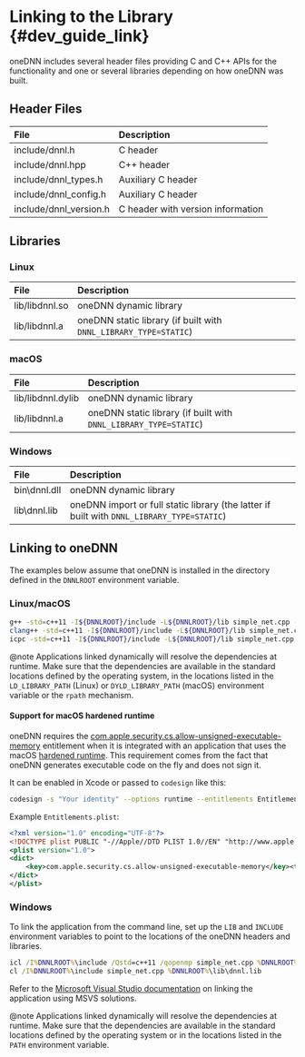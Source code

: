 Linking to the Library {#dev_guide_link}
===========================================

oneDNN includes several header files providing C and C++ APIs
for the functionality and one or several libraries depending
on how oneDNN was built.

## Header Files

| File                   | Description
| :---                   | :---
| include/dnnl.h         | C header
| include/dnnl.hpp       | C++ header
| include/dnnl_types.h   | Auxiliary C header
| include/dnnl_config.h  | Auxiliary C header
| include/dnnl_version.h | C header with version information

## Libraries

### Linux

| File                | Description
| :---                | :---
| lib/libdnnl.so      | oneDNN dynamic library
| lib/libdnnl.a       | oneDNN static library (if built with `DNNL_LIBRARY_TYPE=STATIC`)

### macOS

| File                   | Description
| :---                   | :---
| lib/libdnnl.dylib      | oneDNN dynamic library
| lib/libdnnl.a          | oneDNN static library (if built with `DNNL_LIBRARY_TYPE=STATIC`)

### Windows

| File         | Description
| :---         | :---
| bin\dnnl.dll | oneDNN dynamic library
| lib\dnnl.lib | oneDNN import or full static library (the latter if built with `DNNL_LIBRARY_TYPE=STATIC`)

## Linking to oneDNN

The examples below assume that oneDNN is installed in the directory
defined in the `DNNLROOT` environment variable.

### Linux/macOS

~~~sh
g++ -std=c++11 -I${DNNLROOT}/include -L${DNNLROOT}/lib simple_net.cpp -ldnnl
clang++ -std=c++11 -I${DNNLROOT}/include -L${DNNLROOT}/lib simple_net.cpp -ldnnl
icpc -std=c++11 -I${DNNLROOT}/include -L${DNNLROOT}/lib simple_net.cpp -ldnnl
~~~

@note
Applications linked dynamically will resolve the dependencies at runtime. Make
sure that the dependencies are available in the standard locations defined by
the operating system, in the locations listed in the `LD_LIBRARY_PATH` (Linux)
or `DYLD_LIBRARY_PATH` (macOS) environment variable or the `rpath` mechanism.

#### Support for macOS hardened runtime

oneDNN requires the
[com.apple.security.cs.allow-unsigned-executable-memory](https://developer.apple.com/documentation/bundleresources/entitlements/com_apple_security_cs_allow-unsigned-executable-memory)
entitlement when it is integrated with an application that uses the macOS
[hardened runtime](https://developer.apple.com/documentation/security/hardened_runtime_entitlements).
This requirement comes from the fact that oneDNN generates executable code on
the fly and does not sign it.

It can be enabled in Xcode or passed to `codesign` like this:
~~~sh
codesign -s "Your identity" --options runtime --entitlements Entitlements.plist [other options...] /path/to/libdnnl.dylib
~~~

Example `Entitlements.plist`:
~~~xml
<?xml version="1.0" encoding="UTF-8"?>
<!DOCTYPE plist PUBLIC "-//Apple//DTD PLIST 1.0//EN" "http://www.apple.com/DTDs/PropertyList-1.0.dtd">
<plist version="1.0">
<dict>
    <key>com.apple.security.cs.allow-unsigned-executable-memory</key><true/>
</dict>
</plist>
~~~

### Windows

To link the application from the command line, set up the `LIB` and `INCLUDE`
environment variables to point to the locations of the oneDNN headers and
libraries.

~~~bat
icl /I%DNNLROOT%\include /Qstd=c++11 /qopenmp simple_net.cpp %DNNLROOT%\lib\dnnl.lib
cl /I%DNNLROOT%\include simple_net.cpp %DNNLROOT%\lib\dnnl.lib
~~~

Refer to the
[Microsoft Visual Studio documentation](https://docs.microsoft.com/en-us/cpp/build/walkthrough-creating-and-using-a-dynamic-link-library-cpp?view=vs-2017)
on linking the application using MSVS solutions.

@note
Applications linked dynamically will resolve the dependencies at runtime.
Make sure that the dependencies are available in the standard locations
defined by the operating system or in the locations listed in the `PATH`
environment variable.
